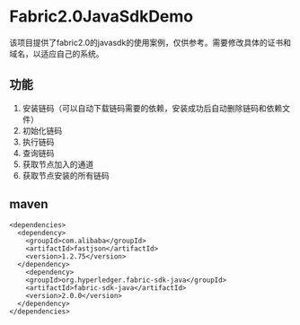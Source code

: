 # Fabric2.0JavaSdkDemo
该项目提供了fabric2.0的javasdk的使用案例，仅供参考。需要修改具体的证书和域名，以适应自己的系统。
## 功能
1. 安装链码（可以自动下载链码需要的依赖，安装成功后自动删除链码和依赖文件）
2. 初始化链码
3. 执行链码
4. 查询链码
5. 获取节点加入的通道
6. 获取节点安装的所有链码
## maven
```
<dependencies>
  <dependency>
    <groupId>com.alibaba</groupId>
    <artifactId>fastjson</artifactId>
    <version>1.2.75</version>
  </dependency>
  	<dependency>
    <groupId>org.hyperledger.fabric-sdk-java</groupId>
    <artifactId>fabric-sdk-java</artifactId>
    <version>2.0.0</version>
  </dependency>
</dependencies>
```
